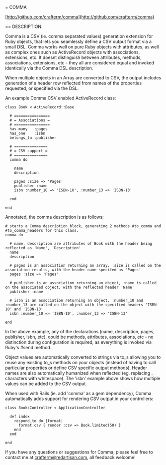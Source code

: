 = COMMA

[http://github.com/crafterm/comma](http://github.com/crafterm/comma)

== DESCRIPTION:

Comma is a CSV (ie. comma separated values) generation extension for Ruby objects, that lets you seamlessly define a CSV output format via a small DSL. Comma works well on pure Ruby objects with attributes, as well as complex ones such as ActiveRecord objects with associations, extensions, etc. It doesnt distinguish between attributes, methods, associations, extensions, etc - they all are considered equal and invoked identically via the Comma DSL description.

When multiple objects in an Array are converted to CSV, the output includes generation of a header row reflected from names of the properties requested, or specified via the DSL.

An example Comma CSV enabled ActiveRecord class:

    class Book < ActiveRecord::Base
  
      # ================
      # = Associations =
      # ================
      has_many   :pages
      has_one    :isbn
      belongs_to :publisher
  
      # ===============
      # = CSV support =
      # ===============
      comma do

        name
        description
    
        pages :size => 'Pages'
        publisher :name
        isbn :number_10 => 'ISBN-10', :number_13 => 'ISBN-13'
      
      end

    end

Annotated, the comma description is as follows:

    # starts a Comma description block, generating 2 methods #to_comma and #to_comma_headers for this class.
    comma do

      # name, description are attributes of Book with the header being reflected as 'Name', 'Description'
      name
      description
  
      # pages is an association returning an array, :size is called on the association results, with the header name specifed as 'Pages'
      pages :size => 'Pages'
    
      # publisher is an association returning an object, :name is called on the associated object, with the reflected header 'Name'
      publisher :name
    
      # isbn is an association returning an object, :number_10 and :number_13 are called on the object with the specified headers 'ISBN-10' and 'ISBN-13'
      isbn :number_10 => 'ISBN-10', :number_13 => 'ISBN-13'
    
    end
  
In the above example, any of the declarations (name, description, pages, publisher, isbn, etc), could be methods, attributes, associations, etc - no distinction during configuration is required, as everything is invoked via Ruby's #send method.

Object values are automatically converted to strings via to_s allowing you to reuse any existing to_s methods on your objects (instead of having to call particular properties or define CSV specific output methods). Header names are also automatically humanized when reflected (eg. replacing _ characters with whitespace). The 'isbn' example above shows how multiple values can be added to the CSV output.

When used with Rails (ie. add 'comma' as a gem dependency), Comma automatically adds support for rendering CSV output in your controllers:

    class BooksController < ApplicationController

      def index
        respond_to do |format|
          format.csv { render :csv => Book.limited(50) }
        end
      end

    end

If you have any questions or suggestions for Comma, please feel free to contact me at crafterm@redartisan.com, all feedback welcome!
